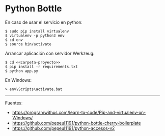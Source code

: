 # Python Bottle

En caso de usar el servicio en python:

    $ sudo pip install virtualenv
    $ virtualenv -p python3 env
    $ cd env
    $ source bin/activate

Arrancar aplicación con servidor Werkzeug:

    $ cd <<carpeta-proyecto>>
    $ pip install -r requirements.txt
    $ python app.py

En Windows:

    > env\Scripts\activate.bat

---

Fuentes:

+ https://programwithus.com/learn-to-code/Pip-and-virtualenv-on-Windows/
+ https://github.com/pepeul1191/python-bottle-cherry-boilerplate
+ https://github.com/pepeul1191/python-accesos-v2